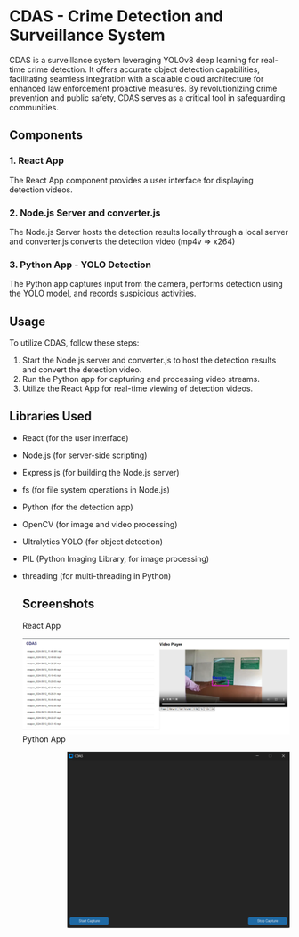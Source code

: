 # CDAS - Crime Detection and Surveillance System

CDAS is a surveillance system leveraging YOLOv8 deep learning for real-time crime detection. It offers accurate object detection capabilities, facilitating seamless integration with a scalable cloud architecture for enhanced law enforcement proactive measures. By revolutionizing crime prevention and public safety, CDAS serves as a critical tool in safeguarding communities.

## Components

### 1. React App

The React App component provides a user interface for displaying detection videos.

### 2. Node.js Server and converter.js

The Node.js Server hosts the detection results locally through a local server and converter.js converts the detection video (mp4v => x264)

### 3. Python App - YOLO Detection

The Python app captures input from the camera, performs detection using the YOLO model, and records suspicious activities.

## Usage

To utilize CDAS, follow these steps:

1. Start the Node.js server and converter.js to host the detection results and convert the detection video.
2. Run the Python app for capturing and processing video streams.
3. Utilize the React App for real-time viewing of detection videos.

## Libraries Used

- React (for the user interface)
- Node.js (for server-side scripting)
- Express.js (for building the Node.js server)
- fs (for file system operations in Node.js)
- Python (for the detection app)
- OpenCV (for image and video processing)
- Ultralytics YOLO (for object detection)
- PIL (Python Imaging Library, for image processing)
- threading (for multi-threading in Python)

  ## Screenshots
  <p>React App</p>
  <img align="left"  src="CDAS_APP/screenshot/image.png" width="500"/>
  <p>Python App</p>
  <img align="right" src="CDAS_APP/screenshot/image2.png" width="400" />
  
  
